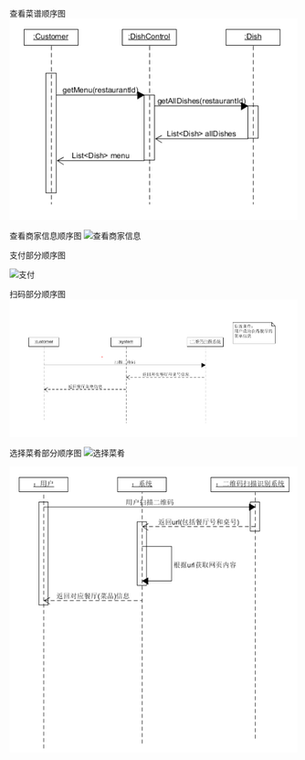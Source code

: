 查看菜谱顺序图  
![查看菜谱](15331158.PNG)

查看商家信息顺序图
![查看商家信息](https://github.com/gogogoSYSU/documents/blob/master/Requirement%20specification/System%20Sequence%20Diagram/15331044.png)

支付部分顺序图

![支付](https://github.com/gogogoSYSU/documents/blob/master/Requirement%20specification/System%20Sequence%20Diagram/15331122.png)

扫码部分顺序图
![扫码1](15331157.PNG)

选择菜肴部分顺序图
![选择菜肴](http://p8pbukobc.bkt.clouddn.com/15331180.PNG)


![扫码2](15331144.png)

